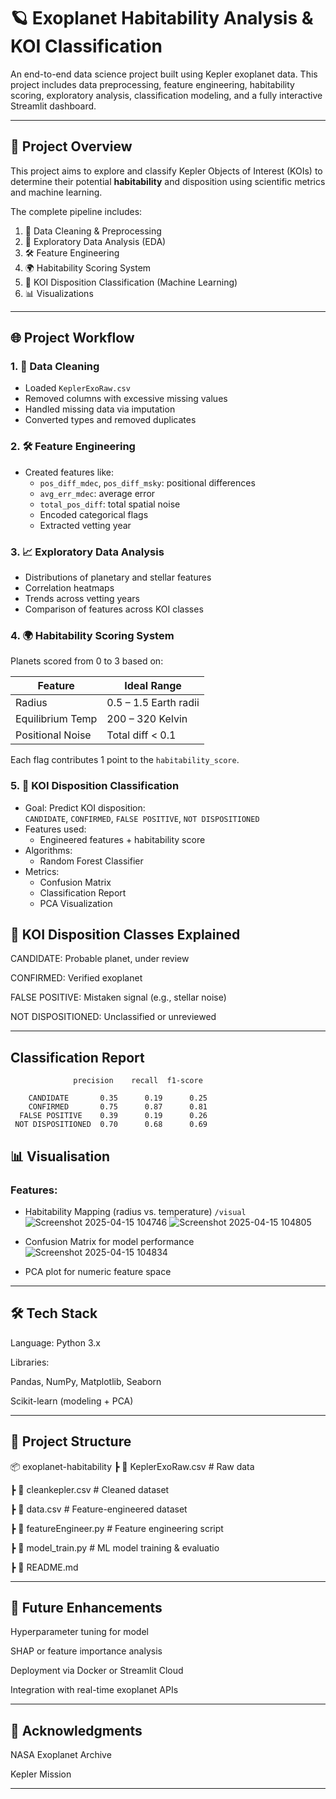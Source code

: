 # 🪐 Exoplanet Habitability Analysis & KOI Classification

An end-to-end data science project built using Kepler exoplanet data. This project includes data preprocessing, feature engineering, habitability scoring, exploratory analysis, classification modeling, and a fully interactive Streamlit dashboard.

---

## 📌 Project Overview

This project aims to explore and classify Kepler Objects of Interest (KOIs) to determine their potential **habitability** and disposition using scientific metrics and machine learning.

The complete pipeline includes:

1. 🧹 Data Cleaning & Preprocessing  
2. 🧪 Exploratory Data Analysis (EDA)  
3. 🛠️ Feature Engineering  
4. 🌍 Habitability Scoring System  
5. 🎯 KOI Disposition Classification (Machine Learning)  
6. 📊 Visualizations

---

## 🌐 Project Workflow

### 1. 🧹 Data Cleaning
- Loaded `KeplerExoRaw.csv`
- Removed columns with excessive missing values
- Handled missing data via imputation
- Converted types and removed duplicates

### 2. 🛠️ Feature Engineering
- Created features like:
  - `pos_diff_mdec`, `pos_diff_msky`: positional differences
  - `avg_err_mdec`: average error
  - `total_pos_diff`: total spatial noise
  - Encoded categorical flags
  - Extracted vetting year

### 3. 📈 Exploratory Data Analysis
- Distributions of planetary and stellar features
- Correlation heatmaps
- Trends across vetting years
- Comparison of features across KOI classes

### 4. 🌍 Habitability Scoring System
Planets scored from 0 to 3 based on:

| Feature              | Ideal Range            |
|---------------------|------------------------|
| Radius              | 0.5 – 1.5 Earth radii  |
| Equilibrium Temp    | 200 – 320 Kelvin       |
| Positional Noise    | Total diff < 0.1       |

Each flag contributes 1 point to the `habitability_score`.

### 5. 🎯 KOI Disposition Classification
- Goal: Predict KOI disposition:  
  `CANDIDATE`, `CONFIRMED`, `FALSE POSITIVE`, `NOT DISPOSITIONED`
- Features used:
  - Engineered features + habitability score
- Algorithms:
  - Random Forest Classifier
- Metrics:
  - Confusion Matrix
  - Classification Report
  - PCA Visualization

## 🧬 KOI Disposition Classes Explained
CANDIDATE: Probable planet, under review

CONFIRMED: Verified exoplanet

FALSE POSITIVE: Mistaken signal (e.g., stellar noise)

NOT DISPOSITIONED: Unclassified or unreviewed

---

## Classification Report

                  precision    recall  f1-score 

        CANDIDATE       0.35      0.19      0.25
        CONFIRMED       0.75      0.87      0.81
      FALSE POSITIVE    0.39      0.19      0.26 
     NOT DISPOSITIONED  0.70      0.68      0.69


## 📊 Visualisation

### Features:
- Habitability Mapping (radius vs. temperature) `/visual`
  ![Screenshot 2025-04-15 104746](https://github.com/user-attachments/assets/6d073dbc-cc5e-457b-9918-b340481018ea)
  ![Screenshot 2025-04-15 104805](https://github.com/user-attachments/assets/8c7e57f2-1113-4038-9a8d-6ff655f38a72)

- Confusion Matrix for model performance
  ![Screenshot 2025-04-15 104834](https://github.com/user-attachments/assets/09ae4c4a-84d3-4a89-8dd5-403d0e269eb2)

- PCA plot for numeric feature space


---

## 🛠️ Tech Stack
Language: Python 3.x

Libraries:

Pandas, NumPy, Matplotlib, Seaborn

Scikit-learn (modeling + PCA)

---
 
## 📁 Project Structure

📦 exoplanet-habitability
 ┣ 📄 KeplerExoRaw.csv           # Raw data
 
 ┣ 📄 cleankepler.csv            # Cleaned dataset
 
 ┣ 📄 data.csv                   # Feature-engineered dataset
 
 ┣ 📄 featureEngineer.py         # Feature engineering script
 
 ┣ 📄 model_train.py             # ML model training & evaluatio
 
 ┣ 📄 README.md
 
---

## 📌 Future Enhancements
Hyperparameter tuning for model

SHAP or feature importance analysis

Deployment via Docker or Streamlit Cloud

Integration with real-time exoplanet APIs

---

## 🙏 Acknowledgments
NASA Exoplanet Archive

Kepler Mission

---

